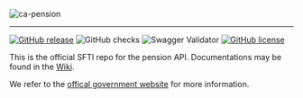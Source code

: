 <!-- ![SFTI_Banner](https://user-images.githubusercontent.com/116151702/232762217-ac254483-0d25-4234-857b-376ff8dbb1e7.png) -->
![ca-pension](https://github.com/swissfintechinnovations/ca-pension/assets/116151702/5e48dc93-380a-4db6-870f-814dc7bbc793)


---
[![GitHub release](https://img.shields.io/github/release/swissfintechinnovations/ca-bvg)](https://github.com/swissfintechinnovations/ca-bvg/releases/)
![GitHub checks](https://img.shields.io/github/checks-status/swissfintechinnovations/ca-bvg/main)
![Swagger Validator](https://img.shields.io/swagger/valid/3.0?specUrl=https%3A%2F%2Fraw.githubusercontent.com%2FOAI%2FOpenAPI-Specification%2Fmaster%2Fexamples%2Fv2.0%2Fjson%2Fpetstore-expanded.json)
[![GitHub license](https://img.shields.io/github/license/swissfintechinnovations/ca-bvg)](https://github.com/swissfintechinnovations/ca-bvg/blob/main/LICENSE)

This is the official SFTI repo for the pension API. Documentations may be found in the [Wiki](https://github.com/swissfintechinnovations/ca-pension/wiki).

We refer to the [offical government website](https://www.kmu.admin.ch/kmu/de/home/praktisches-wissen/personal/personalmanagement/pflichten-der-arbeitgebenden/sozialversicherungen/pensionskasse-bvg.html) for more information.

<!-- An easy-to-read representation of the Payment/XS2A APIs is accessible via the following links: -->
